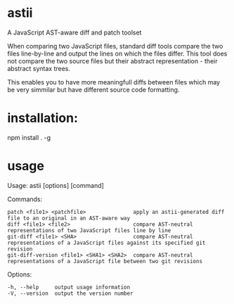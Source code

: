 # astii

A JavaScript AST-aware diff and patch toolset

When comparing two JavaScript files, standard diff tools compare the two files line-by-line
and output the lines on which the files differ.
This tool does not compare the two source files but their abstract representation - their abstract syntax trees.

This enables you to have more meaningfull diffs between files which may be very simmilar but have different source code formatting.


# installation: 

npm install . -g


# usage
  Usage: astii [options] [command]


  Commands:

    patch <file1> <patchfile>               apply an astii-generated diff file to an original in an AST-aware way
    diff <file1> <file2>                    compare AST-neutral representations of two JavaScript files line by line
    git-diff <file1> <SHA>                  compare AST-neutral representations of a JavaScript files against its specified git revision
    git-diff-version <file1> <SHA1> <SHA2>  compare AST-neutral representations of a JavaScript file between two git revisions

  Options:

    -h, --help     output usage information
    -V, --version  output the version number

